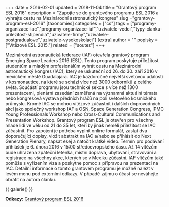 +++
date = 2016-02-01
updated = 2018-11-04
title = "Grantový program ESL 2016"
description = "Zapojte se do grantového programu ESL 2016 a vyhrajte cestu na Mezinárodní astronautický kongres"
slug ="grantovy-program-esl-2016"
[taxonomies]
categories = ["cs"]
tags = ["programy-organizace-iac","programy-organizace-iaf","uzivatele-vedci","typy-clanku-prilezitost-stipendia","uzivatele-firmy","uzivatele-postgradualove","uzivatele-vysokoskolaci"]
[extra]
author = ""
popisky = ["Vítězové ESL 2015."]
related = ["soutez"]
+++

Mezinárodní astronautická federace (IAF) otevřela grantový program Emerging Space Leaders 2016 (ESL). Tento program poskytuje příležitost studentům a mladým profesionálům vyhrát cestu na Mezinárodní astronautický kongres (IAC), který se uskuteční od 26. do 30. září 2016 v mexickém městě Guadalajara. IAC je každoročně největší světovou událostí v kosmonautice, na které se schází více než 3000 odborníků z celého světa. Součástí programu jsou technické sekce s více než 1300 prezentacemi, plenární zasedání zaměřená na významná aktuální témata nebo kongresová výstava předních hráčů na poli světového kosmického průmyslu. Kromě IAC se mohou vítězové zúčastnit i dalších doprovodných akcí jako společný workshop IAF a OSN, Space Generation Congress, IPMC Young Professionals Workshop nebo Cross-Cultural Communications and Presentation Workshop. Grantový program ESL je otevřen pro všechny mladé lidi ve věku od 21 do 35 let, kteří by jinak neměli příležitost se IAC zúčastnit. Pro zapojení je potřeba vyplnit online formulář, zaslat dva doporučující dopisy, vložit abstrakt na IAC a/nebo se přihlásit do Next Generation Plenary, napsat esej a natočit krátké video. Termín pro podávání přihlášek je 6. února 2016 v 15:00 středoevropského času. Až 14 vítězům bude uhrazena zpáteční letenka, místní doprava, ubytování, stravování a registrace na všechny akce, kterých se v Mexiku zúčastní. IAF vítězům také pomůže s vyřízením víza a poskytne pomoc s přípravou na prezentaci na IAC. Detailní informace o tomto grantovém programu je možné nalézt v levém menu pod externími odkazy. V případě zájmu o účast se neváhejte obrátit na autora článku.

{{ galerie() }}

**Odkazy:**
[Grantový program ESL 2016]

[Grantový program ESL 2016]: http://www.iafastro.org/wp-content/uploads/2014/12/2016-IAF-ESL-Grant-Programme-Handbook.pdf
